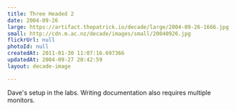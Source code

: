 ```yaml
---
title: Three Headed 2
date: 2004-09-26
large: https://artifact.thepatrick.io/decade/large/2004-09-26-1666.jpg
small: http://cdn.m.ac.nz/decade/images/small/20040926.jpg
flickrUrl: null
photoId: null
createdAt: 2011-01-30 11:07:16.697366
updatedAt: 2004-09-27 20:42:59
layout: decade-image

---
```

Dave's setup in the labs. Writing documentation also requires multiple monitors.
